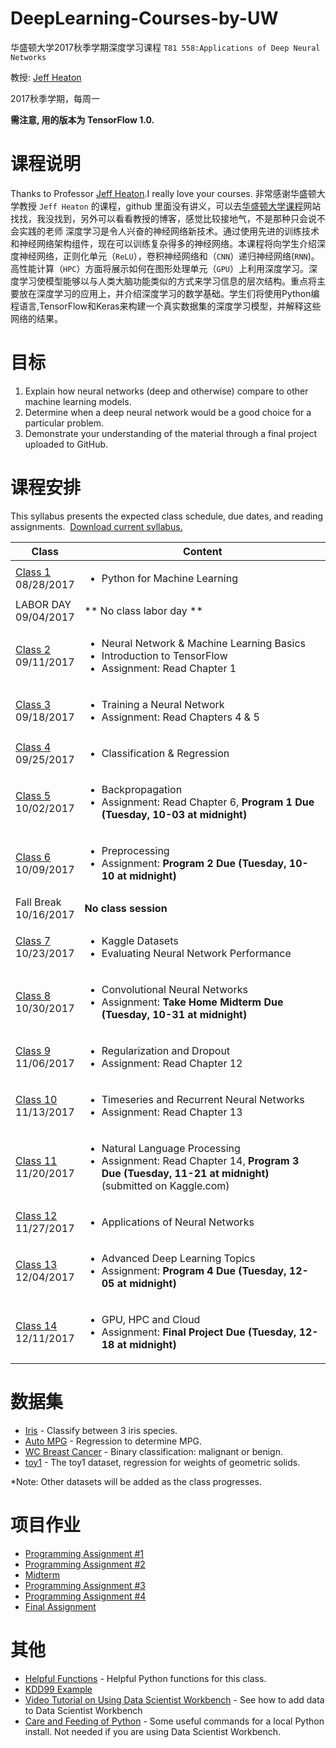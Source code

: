 # DeepLearning-Courses-by-UW
华盛顿大学2017秋季学期深度学习课程 `T81 558:Applications of Deep Neural Networks` 

教授: [Jeff Heaton](https://sites.wustl.edu/jeffheaton/)

2017秋季学期，每周一

**需注意, 用的版本为 TensorFlow 1.0.**

# 课程说明

Thanks to Professor [Jeff Heaton](https://sites.wustl.edu/jeffheaton/).I really love your courses.
非常感谢华盛顿大学教授 `Jeff Heaton` 的课程，github 里面没有讲义，可以去[华盛顿大学课程](https://sites.wustl.edu/jeffheaton/t81-558)网站找找，我没找到，另外可以看看教授的博客，感觉比较接地气，不是那种只会说不会实践的老师
深度学习是令人兴奋的神经网络新技术。通过使用先进的训练技术和神经网络架构组件，现在可以训练复杂得多的神经网络。本课程将向学生介绍深度神经网络，正则化单元（`ReLU`），卷积神经网络和（`CNN`）递归神经网络(`RNN`)。高性能计算（`HPC`）方面将展示如何在图形处理单元（`GPU`）上利用深度学习。深度学习使模型能够以与人类大脑功能类似的方式来学习信息的层次结构。重点将主要放在深度学习的应用上，并介绍深度学习的数学基础。学生们将使用Python编程语言,TensorFlow和Keras来构建一个真实数据集的深度学习模型，并解释这些网络的结果。

# 目标

1. Explain how neural networks (deep and otherwise) compare to other machine learning models. 
2. Determine when a deep neural network would be a good choice for a particular problem.
3. Demonstrate your understanding of the material through a final project uploaded to GitHub.

# 课程安排
This syllabus presents the expected class schedule, due dates, and reading assignments.  [Download current syllabus.](https://raw.githubusercontent.com/jeffheaton/t81_558_deep_learning/master/pdf/t81_558_spring2017_fall.pdf)

Class|Content
---|---
[Class 1](https://github.com/youngxiao/DeepLearning-Courses-by-UW/blob/master/t81_558_class1_intro_python.ipynb)<br>08/28/2017 | <ul><li>Python for Machine Learning</ul>
LABOR DAY<br>09/04/2017 | ** No class labor day **
[Class 2](https://github.com/youngxiao/DeepLearning-Courses-by-UW/blob/master/t81_558_class2_tensor_flow.ipynb)<br>09/11/2017 | <ul><li>Neural Network & Machine Learning Basics<li>Introduction to TensorFlow<li>Assignment: Read Chapter 1</ul>
[Class 3](https://github.com/youngxiao/DeepLearning-Courses-by-UW/blob/master/t81_558_class3_training.ipynb)<br>09/18/2017 | <ul><li>Training a Neural Network<li>Assignment: Read Chapters 4 & 5</ul>
[Class 4](https://github.com/youngxiao/DeepLearning-Courses-by-UW/blob/master/t81_558_class4_class_reg.ipynb)<br>09/25/2017 | <ul><li>Classification & Regression</ul>
[Class 5](https://github.com/youngxiao/DeepLearning-Courses-by-UW/blob/master/t81_558_class5_backpropagation.ipynb)<br>10/02/2017 | <ul><li>Backpropagation<li>Assignment: Read Chapter 6, <b>Program 1 Due (Tuesday, 10-03 at midnight)</b></ul>
[Class 6](https://github.com/youngxiao/DeepLearning-Courses-by-UW/blob/master/t81_558_class6_preprocessing.ipynb)<br>10/09/2017 | <ul><li>Preprocessing<li>Assignment: <b>Program 2 Due (Tuesday, 10-10 at midnight)</b></ul>
Fall Break<br>10/16/2017 | **No class session**
[Class 7](https://github.com/youngxiao/DeepLearning-Courses-by-UW/blob/master/t81_558_class7_kaggle.ipynb)<br>10/23/2017 | <ul><li>Kaggle Datasets<li>Evaluating Neural Network Performance</ul>
[Class 8](https://github.com/youngxiao/DeepLearning-Courses-by-UW/blob/master/t81_558_class8_cnn.ipynb)<br>10/30/2017 | <ul><li>Convolutional Neural Networks<li>Assignment: <b>Take Home Midterm Due (Tuesday, 10-31 at midnight)</b></ul>
[Class 9](https://github.com/youngxiao/DeepLearning-Courses-by-UW/blob/master/t81_558_class9_regularization.ipynb)<br>11/06/2017 | <ul><li>Regularization and Dropout<li>Assignment: Read Chapter 12</ul>
[Class 10](https://github.com/youngxiao/DeepLearning-Courses-by-UW/blob/master/t81_558_class10_lstm.ipynb)<br>11/13/2017 | <ul><li>Timeseries and Recurrent Neural Networks<li>Assignment: Read Chapter 13</ul>
[Class 11](https://github.com/youngxiao/DeepLearning-Courses-by-UW/blob/master/t81_558_class11_nlp.ipynb)<br>11/20/2017 | <ul><li>Natural Language Processing<li>Assignment: Read Chapter 14, <b>Program 3 Due (Tuesday, 11-21 at midnight)</b> (submitted on Kaggle.com)</b></ul>
[Class 12](https://github.com/youngxiao/DeepLearning-Courses-by-UW/blob/master/t81_558_class12_app.ipynb)<br>11/27/2017 | <ul><li>Applications of Neural Networks </ul>
[Class 13](https://github.com/youngxiao/DeepLearning-Courses-by-UW/blob/master/t81_558_class13_other.ipynb)<br>12/04/2017 | <ul><li>Advanced Deep Learning Topics<li>Assignment: <b>Program 4 Due (Tuesday, 12-05 at midnight)</b></ul>
[Class 14](https://github.com/youngxiao/DeepLearning-Courses-by-UW/blob/master/t81_558_class14_aws.ipynb)<br>12/11/2017 | <ul><li>GPU, HPC and Cloud<li>Assignment: <b>Final Project Due (Tuesday, 12-18 at midnight)</b></ul>

# 数据集

* [Iris](https://github.com/youngxiao/DeepLearning-Courses-by-UW/blob/master/datasets_iris.ipynb) - Classify between 3 iris species.
* [Auto MPG](https://github.com/youngxiao/DeepLearning-Courses-by-UW/blob/master/datasets_mpg.ipynb) - Regression to determine MPG.
* [WC Breast Cancer](https://github.com/youngxiao/DeepLearning-Courses-by-UW/blob/master/datasets_wcbc.ipynb) - Binary classification: malignant or benign.
* [toy1](https://github.com/youngxiao/DeepLearning-Courses-by-UW/blob/master/datasets_toy1.ipynb) - The toy1 dataset, regression for weights of geometric solids.

*Note: Other datasets will be added as the class progresses.

# 项目作业

* [Programming Assignment #1](https://raw.githubusercontent.com/jeffheaton/t81_558_deep_learning/master/pdf/t81_559_program_1.pdf)
* [Programming Assignment #2](https://raw.githubusercontent.com/jeffheaton/t81_558_deep_learning/master/pdf/t81_559_program_2.pdf)
* [Midterm](https://raw.githubusercontent.com/jeffheaton/t81_558_deep_learning/master/pdf/t81_559_midterm.pdf)
* [Programming Assignment #3](https://raw.githubusercontent.com/jeffheaton/t81_558_deep_learning/master/pdf/t81_559_program_3.pdf) 
* [Programming Assignment #4](https://raw.githubusercontent.com/jeffheaton/t81_558_deep_learning/master/pdf/t81_559_program_4.pdf)
* [Final Assignment](https://raw.githubusercontent.com/jeffheaton/t81_558_deep_learning/master/pdf/t81_559_project.pdf)

# 其他

* [Helpful Functions](https://github.com/youngxiao/DeepLearning-Courses-by-UW/blob/master/jeffs_helpful.ipynb) - Helpful Python functions for this class.
* [KDD99 Example](https://github.com/youngxiao/DeepLearning-Courses-by-UW/blob/master/tf_kdd99.ipynb)
* [Video Tutorial on Using Data Scientist Workbench](https://www.youtube.com/watch?v=9r6ZfZm9nmI) - See how to add data to Data Scientist Workbench 
* [Care and Feeding of Python](http://www.heatonresearch.com/content/python_care.html) - Some useful commands for a local Python install.  Not needed if you are using Data Scientist Workbench.

